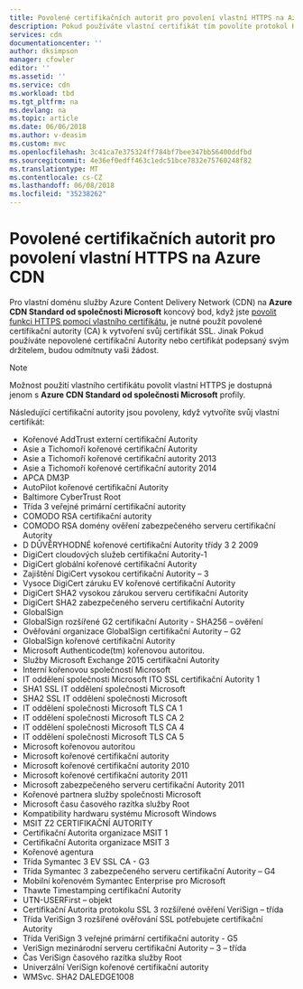 ```yaml
---
title: Povolené certifikačních autorit pro povolení vlastní HTTPS na Azure CDN | Microsoft Docs
description: Pokud používáte vlastní certifikát tím povolíte protokol HTTPS na vlastní doménu, musíte použít povolené certifikační autoritu (CA) k jeho vytvoření.
services: cdn
documentationcenter: ''
author: dksimpson
manager: cfowler
editor: ''
ms.assetid: ''
ms.service: cdn
ms.workload: tbd
ms.tgt_pltfrm: na
ms.devlang: na
ms.topic: article
ms.date: 06/06/2018
ms.author: v-deasim
ms.custom: mvc
ms.openlocfilehash: 3c41ca7e375324ff784bf7bee347bb56400ddfbd
ms.sourcegitcommit: 4e36ef0edff463c1edc51bce7832e75760248f82
ms.translationtype: MT
ms.contentlocale: cs-CZ
ms.lasthandoff: 06/08/2018
ms.locfileid: "35238262"
---
```

# <a name="allowed-certificate-authorities-for-enabling-custom-https-on-azure-cdn"></a>Povolené certifikačních autorit pro povolení vlastní HTTPS na Azure CDN

Pro vlastní doménu služby Azure Content Delivery Network (CDN) na **Azure CDN Standard od společnosti Microsoft** koncový bod, když jste [povolit funkci HTTPS pomocí vlastního certifikátu](cdn-custom-ssl.md?tabs=option-2-enable-https-with-your-own-certificate#ssl-certificates), je nutné použít povolené certifikační autority (CA) k vytvoření svůj certifikát SSL. Jinak Pokud používáte nepovolené certifikační Autority nebo certifikát podepsaný svým držitelem, budou odmítnuty vaši žádost.

> [!NOTE]
> Možnost použití vlastního certifikátu povolit vlastní HTTPS je dostupná jenom s **Azure CDN Standard od společnosti Microsoft** profily. 
>

Následující certifikační autority jsou povoleny, když vytvoříte svůj vlastní certifikát:

- Kořenové AddTrust externí certifikační Autority
- Asie a Tichomoří kořenové certifikační Autority
- Asie a Tichomoří kořenové certifikační autority 2013
- Asie a Tichomoří kořenové certifikační autority 2014
- APCA DM3P
- AutoPilot kořenové certifikační Autority
- Baltimore CyberTrust Root
- Třída 3 veřejné primární certifikační autority
- COMODO RSA certifikační autority
- COMODO RSA domény ověření zabezpečeného serveru certifikační Autority
- D DŮVĚRYHODNÉ kořenové certifikační Autority třídy 3 2 2009
- DigiCert cloudových služeb certifikační Autority-1
- DigiCert globální kořenové certifikační Autority
- Zajištění DigiCert vysokou certifikační Autority – 3
- Vysoce DigiCert záruku EV kořenové certifikační Autority
- DigiCert SHA2 vysokou zárukou serveru certifikační Autority
- DigiCert SHA2 zabezpečeného serveru certifikační Autority
- GlobalSign
- GlobalSign rozšířené G2 certifikační Autority - SHA256 – ověření
- Ověřování organizace GlobalSign certifikační Autority – G2
- GlobalSign kořenové certifikační Autority
- Microsoft Authenticode(tm) kořenovou autoritou.
- Služby Microsoft Exchange 2015 certifikační Autority
- Interní kořenovou společností Microsoft
- IT oddělení společnosti Microsoft ITO SSL certifikační Autority 1
- SHA1 SSL IT oddělení společnosti Microsoft
- SHA2 SSL IT oddělení společnosti Microsoft
- IT oddělení společnosti Microsoft TLS CA 1
- IT oddělení společnosti Microsoft TLS CA 2
- IT oddělení společnosti Microsoft TLS CA 4
- IT oddělení společnosti Microsoft TLS CA 5
- Microsoft kořenovou autoritou
- Microsoft kořenové certifikační autority
- Microsoft kořenové certifikační autority 2010
- Microsoft kořenové certifikační autority 2011
- Microsoft zabezpečeného serveru certifikační Autority 2011
- Kořenové partnera služby společnosti Microsoft
- Microsoft času časového razítka služby Root
- Kompatibility hardwaru systému Microsoft Windows
- MSIT Z2 CERTIFIKAČNÍ AUTORITY
- Certifikační Autorita organizace MSIT 1
- Certifikační Autorita organizace MSIT 3
- Kořenové agentura
- Třída Symantec 3 EV SSL CA - G3
- Třída Symantec 3 zabezpečeného serveru certifikační Autority – G4
- Mobilní kořenovém Symantec Enterprise pro Microsoft
- Thawte Timestamping certifikační Autority
- UTN-USERFirst – objekt
- Certifikační Autorita protokolu SSL 3 rozšířené ověření VeriSign – třída
- Třída VeriSign 3 rozšířené ověřování SSL potřebujete certifikační Autority
- Třída VeriSign 3 veřejné primární certifikační autority - G5
- VeriSign mezinárodní serveru certifikační Autority – 3 – třída
- Čas VeriSign časového razítka služby Root
- Univerzální VeriSign kořenové certifikační autority
- WMSvc. SHA2 DALEDGE1008

